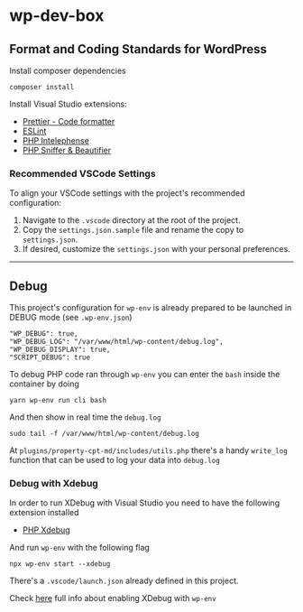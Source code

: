 # wp-dev-box

## Format and Coding Standards for WordPress

Install composer dependencies

```
composer install
```

Install Visual Studio extensions:

-   [Prettier - Code formatter](https://marketplace.visualstudio.com/items?itemName=esbenp.prettier-vscode)
-   [ESLint](https://marketplace.visualstudio.com/items?itemName=dbaeumer.vscode-eslint)
-   [PHP Intelephense](https://marketplace.visualstudio.com/items?itemName=bmewburn.vscode-intelephense-client)
-   [PHP Sniffer & Beautifier](https://marketplace.visualstudio.com/items?itemName=ValeryanM.vscode-phpsab)

### Recommended VSCode Settings

To align your VSCode settings with the project's recommended configuration:

1. Navigate to the `.vscode` directory at the root of the project.
2. Copy the `settings.json.sample` file and rename the copy to `settings.json`.
3. If desired, customize the `settings.json` with your personal preferences.

---

## Debug

This project's configuration for `wp-env` is already prepared to be launched in DEBUG mode (see `.wp-env.json`)

```
"WP_DEBUG": true,
"WP_DEBUG_LOG": "/var/www/html/wp-content/debug.log",
"WP_DEBUG_DISPLAY": true,
"SCRIPT_DEBUG": true
```

To debug PHP code ran through `wp-env` you can enter the `bash` inside the container by doing 
```
yarn wp-env run cli bash
```

And then show in real time the `debug.log`
```
sudo tail -f /var/www/html/wp-content/debug.log
```

At `plugins/property-cpt-md/includes/utils.php` there's a handy `write_log` function that can be used to log your data into `debug.log`

### Debug with Xdebug

In order to run XDebug with Visual Studio you need to have the following extension installed 

-   [PHP Xdebug](https://marketplace.visualstudio.com/items?itemName=kakumei.php-xdebug)

And run `wp-env` with the following flag

```
npx wp-env start --xdebug
```

There's a `.vscode/launch.json` already defined in this project.

Check [here](https://developer.wordpress.org/block-editor/reference-guides/packages/packages-env/#using-xdebug) full info about enabling XDebug with `wp-env`

